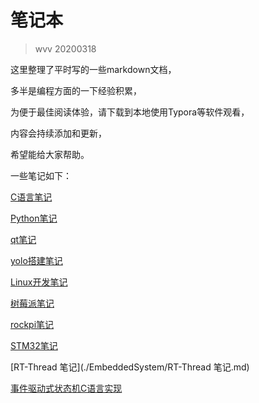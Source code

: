 # 笔记本

> wvv 20200318

这里整理了平时写的一些markdown文档，

多半是编程方面的一下经验积累，

为便于最佳阅读体验，请下载到本地使用Typora等软件观看，

内容会持续添加和更新，

希望能给大家帮助。

一些笔记如下：

[C语言笔记](./C语言笔记.md)

[Python笔记](./Python笔记.md)

[qt笔记](./qt.md)

[yolo搭建笔记](./yolo.md)

[Linux开发笔记](./EmbeddedSystem/Linux开发笔记.md)

[树莓派笔记](./树莓派笔记.md)

[rockpi笔记](./rockpi笔记.md)

[STM32笔记](./EmbeddedSystem/STM32笔记.md)

[RT-Thread 笔记](./EmbeddedSystem/RT-Thread 笔记.md)

[事件驱动式状态机C语言实现](./EmbeddedSystem/事件驱动式状态机C语言实现.md)
